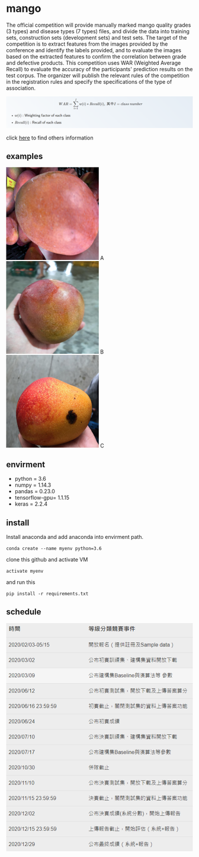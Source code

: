 # mango
 

The official competition will provide manually marked mango quality grades (3 types) and disease types (7 types) files, and divide the data into training sets, construction sets (development sets) and test sets. The target of the competition is to extract features from the images provided by the conference and identify the labels provided, and to evaluate the images based on the extracted features to confirm the correlation between grade and defective products. This competition uses WAR (Weighted Average Recall) to evaluate the accuracy of the participants' prediction results on the test corpus. The organizer will publish the relevant rules of the competition in the registration rules and specify the specifications of the type of association.
<div align=center><img src="https://github.com/kaede10263/mango/blob/master/others/score.png"/></div>

click [here](https://aidea-web.tw/aicup_mango) to find others information
## examples
<img width="250" height="250" src="https://github.com/kaede10263/mango/blob/master/data/C1-P1_Dev/00033.jpg"/> A <img width="250" height="250" src="https://github.com/kaede10263/mango/blob/master/data/C1-P1_Dev/00027.jpg"/> B <img width="250" height="250" src="https://github.com/kaede10263/mango/blob/master/data/C1-P1_Dev/00051.jpg"/> C 

## envirment
*   python = 3.6
*   numpy = 1.14.3
*   pandas = 0.23.0
*   tensorflow-gpu= 1.1.15
*   keras = 2.2.4

## install
Install anaconda and add anaconda into envirment path.
```
conda create --name myenv python=3.6
```

clone this github and activate VM
```
activate myenv
```

and run this 

``` 
pip install -r requirements.txt
``` 

## schedule
<div align=center><img src="https://github.com/kaede10263/mango/blob/master/others/schedule.png"/></div>

